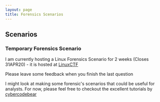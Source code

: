 ```yaml
---
layout: page
title: Forensics Scenarios
---
```


## Scenarios

### Temporary Forensics Scenario

I am currently hosting a Linux Forensics Scenario for 2 weeks (Closes 31APR20) - it is hosted at [LinuxCTF](http://45.76.114.244:8000/register)

Please leave some feedback when you finish the last question

I might look at making some forensic's scenarios that could be useful for analysts. For now, please feel free to checkout the excellent tutorials  by [cybercodebear](https://cybercodebear.github.io/blog.html)
